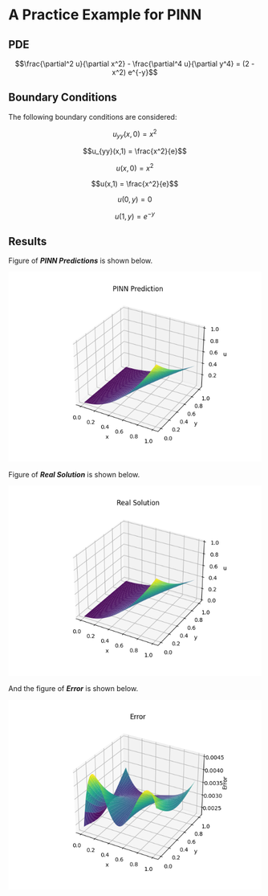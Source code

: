 # A Practice Example for PINN

## PDE

$$\frac{\partial^2 u}{\partial x^2} - \frac{\partial^4 u}{\partial y^4} = (2 - x^2) e^{-y}$$

## Boundary Conditions

The following boundary conditions are considered:

$$u_{yy}(x,0) = x^2$$

$$u_{yy}(x,1) = \frac{x^2}{e}$$

$$u(x,0) = x^2$$

$$u(x,1) = \frac{x^2}{e}$$

$$u(0,y) = 0$$

$$u(1,y) = e^{-y}$$

## Results

Figure of ***PINN Predictions*** is shown below.

![image](https://github.com/MikeGoblin/Deep-Learning/blob/main/PINN/Figures/PINN_Prediction.png?raw=true)

Figure of ***Real Solution*** is shown below.

![image](https://github.com/MikeGoblin/Deep-Learning/blob/main/PINN/Figures/Real_Solution.png?raw=true)

And the figure of ***Error*** is shown below.

![image](https://github.com/MikeGoblin/Deep-Learning/blob/main/PINN/Figures/Error.png?raw=true)
